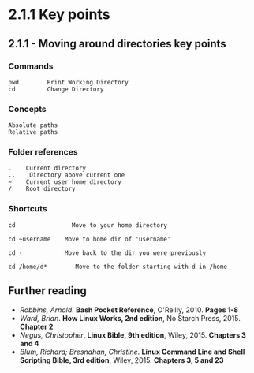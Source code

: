 # 2.1.1 Key points

## 2.1.1 - Moving around directories key points

### Commands

```text
pwd        Print Working Directory
cd         Change Directory
```

### Concepts

```text
Absolute paths
Relative paths
```

### Folder references

```text
.    Current directory
..    Directory above current one
~    Current user home directory
/    Root directory
```

### Shortcuts

```text
cd                Move to your home directory 

cd ~username    Move to home dir of 'username'

cd -            Move back to the dir you were previously 

cd /home/d*        Move to the folder starting with d in /home
```

## Further reading

* _Robbins, Arnold_. **Bash Pocket Reference**, O'Reilly, 2010. **Pages 1-8**
* _Ward, Brian_. **How Linux Works, 2nd edition**, No Starch Press, 2015. **Chapter 2**
* _Negus, Christopher_. **Linux Bible, 9th edition**, Wiley, 2015. **Chapters 3 and 4**
* _Blum, Richard; Bresnahan, Christine_. **Linux Command Line and Shell Scripting Bible, 3rd edition**, Wiley, 2015. **Chapters 3, 5 and 23**

